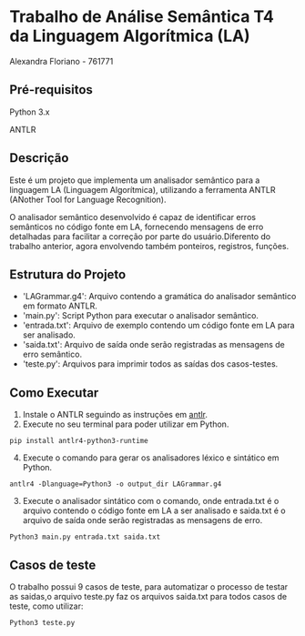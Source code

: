 # Trabalho de Análise Semântica T4 da Linguagem Algorítmica (LA)

Alexandra Floriano - 761771

## Pré-requisitos

Python 3.x

ANTLR

## Descrição

Este é um projeto que implementa um analisador semântico para a linguagem LA (Linguagem Algorítmica), utilizando a ferramenta ANTLR (ANother Tool for Language Recognition).

O analisador semântico desenvolvido é capaz de identificar erros semânticos no código fonte em LA, fornecendo mensagens de erro detalhadas para facilitar a correção por parte do usuário.Diferento do trabalho anterior, agora envolvendo também ponteiros, registros, funções.

## Estrutura do Projeto

* 'LAGrammar.g4': Arquivo contendo a gramática do analisador semântico em formato ANTLR.
* 'main.py': Script Python para executar o analisador semântico.
* 'entrada.txt': Arquivo de exemplo contendo um código fonte em LA para ser analisado.
* 'saida.txt': Arquivo de saída onde serão registradas as mensagens de erro semântico.
* 'teste.py': Arquivos para imprimir todos as saídas dos casos-testes.

## Como Executar

1. Instale o ANTLR seguindo as instruções em [antlr](https://www.antlr.org/).
2. Execute no seu terminal para poder utilizar em Python.

```Python3
pip install antlr4-python3-runtime
```

4. Execute o comando para gerar os analisadores léxico e sintático em Python.

```Python3
antlr4 -Dlanguage=Python3 -o output_dir LAGrammar.g4
```

3. Execute o analisador sintático com o comando, onde entrada.txt é o arquivo contendo o código fonte em LA a ser analisado e saida.txt é o arquivo de saída onde serão registradas as mensagens de erro.

```Python3
Python3 main.py entrada.txt saida.txt
```

## Casos de teste

O trabalho possui 9 casos de teste, para automatizar o processo de testar as saidas,o arquivo teste.py faz os arquivos saida.txt para todos casos de teste, como utilizar:

```Python3
Python3 teste.py
```
